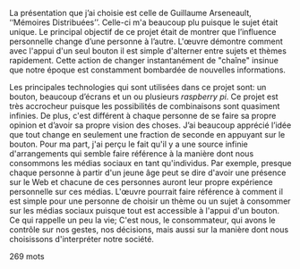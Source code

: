 

La présentation que j’ai choisie est celle de Guillaume Arseneault, 	‘‘Mémoires Distribuées’’.
Celle-ci m'a beaucoup plu puisque le sujet était unique. Le principal objectif de ce projet était de montrer que l’influence personnelle change d’une personne à l’autre. L'œuvre démontre comment avec l'appui d'un seul bouton il est simple d'alterner entre sujets et thèmes rapidement. Cette action de changer instantanément de "chaîne"   insinue que notre époque est constamment bombardée de nouvelles informations.

 Les principales technologies qui sont utilisées dans ce projet sont: un bouton, beaucoup d’écrans et un ou plusieurs *raspberry pi*. Ce projet est très accrocheur puisque les possibilités de combinaisons sont quasiment infinies. De plus, c'est différent à chaque personne de se faire sa propre opinion et d’avoir sa propre vision des choses. J’ai beaucoup apprécié l’idée que tout change en seulement une fraction de seconde en appuyant sur le bouton. Pour ma part, j'ai perçu le fait qu'il y a une source infinie d'arrangements qui semble faire référence à la manière dont nous consommons les médias sociaux en tant qu'individus. Par exemple, presque chaque personne à partir d'un jeune âge peut se dire d'avoir une présence  sur le Web et chacune de ces personnes auront leur propre expérience personnelle sur ces médias. L'œuvre pourrait faire référence à comment il est simple pour une personne de choisir un thème ou un sujet à consommer sur les médias sociaux puisque tout est accessible à l'appui d'un bouton. Ce qui rappelle un peu la vie; C'est nous, le consommateur, qui avons le contrôle sur nos gestes, nos décisions, mais aussi sur la manière dont nous choisissons d'interpréter notre société.
 
 269 mots
